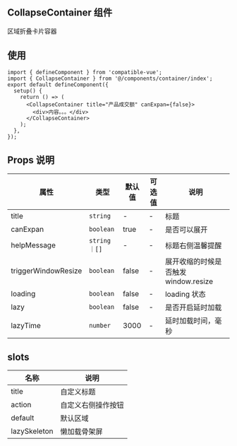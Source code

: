 ## CollapseContainer 组件

区域折叠卡片容器

## 使用

```tsx
import { defineComponent } from 'compatible-vue';
import { CollapseContainer } from '@/components/container/index';
export default defineComponent({
  setup() {
    return () => (
      <CollapseContainer title="产品成交额" canExpan={false}>
        <div>内容。。。</div>
      </CollapseContainer>
    );
  },
});
```

## Props 说明

| 属性                | 类型         | 默认值 | 可选值 | 说明                                 |
| ------------------- | ------------ | ------ | ------ | ------------------------------------ |
| title               | `string`     | -      | -      | 标题                                 |
| canExpan            | `boolean`    | true   | -      | 是否可以展开                         |
| helpMessage         | `string｜[]` | -      | -      | 标题右侧温馨提醒                     |
| triggerWindowResize | `boolean`    | false  | -      | 展开收缩的时候是否触发 window.resize |
| loading             | `boolean`    | false  | -      | loading 状态                         |
| lazy                | `boolean`    | false  | -      | 是否开启延时加载                     |
| lazyTime            | `number`     | 3000   | -      | 延时加载时间，毫秒                   |

## slots

| 名称         | 说明               |
| ------------ | ------------------ |
| title        | 自定义标题         |
| action       | 自定义右侧操作按钮 |
| default      | 默认区域           |
| lazySkeleton | 懒加载骨架屏       |
